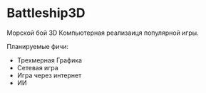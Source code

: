 # Battleship3D

Морской бой 3D
Компьютерная реализаиця популярной игры.

Планируемые фичи:
 * Трехмерная Графика
 * Сетевая игра
 * Игра через интернет
 * ИИ 
